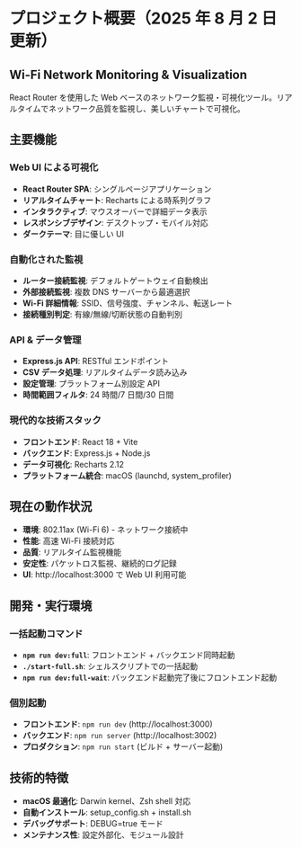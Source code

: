# プロジェクト概要（2025 年 8 月 2 日更新）

## Wi-Fi Network Monitoring & Visualization

React Router を使用した Web ベースのネットワーク監視・可視化ツール。リアルタイムでネットワーク品質を監視し、美しいチャートで可視化。

## 主要機能

### Web UI による可視化

- **React Router SPA**: シングルページアプリケーション
- **リアルタイムチャート**: Recharts による時系列グラフ
- **インタラクティブ**: マウスオーバーで詳細データ表示
- **レスポンシブデザイン**: デスクトップ・モバイル対応
- **ダークテーマ**: 目に優しい UI

### 自動化された監視

- **ルーター接続監視**: デフォルトゲートウェイ自動検出
- **外部接続監視**: 複数 DNS サーバーから最適選択
- **Wi-Fi 詳細情報**: SSID、信号強度、チャンネル、転送レート
- **接続種別判定**: 有線/無線/切断状態の自動判別

### API & データ管理

- **Express.js API**: RESTful エンドポイント
- **CSV データ処理**: リアルタイムデータ読み込み
- **設定管理**: プラットフォーム別設定 API
- **時間範囲フィルタ**: 24 時間/7 日間/30 日間

### 現代的な技術スタック

- **フロントエンド**: React 18 + Vite
- **バックエンド**: Express.js + Node.js
- **データ可視化**: Recharts 2.12
- **プラットフォーム統合**: macOS (launchd, system_profiler)

## 現在の動作状況

- **環境**: 802.11ax (Wi-Fi 6) - ネットワーク接続中
- **性能**: 高速 Wi-Fi 接続対応
- **品質**: リアルタイム監視機能
- **安定性**: パケットロス監視、継続的ログ記録
- **UI**: http://localhost:3000 で Web UI 利用可能

## 開発・実行環境

### 一括起動コマンド

- **`npm run dev:full`**: フロントエンド + バックエンド同時起動
- **`./start-full.sh`**: シェルスクリプトでの一括起動
- **`npm run dev:full-wait`**: バックエンド起動完了後にフロントエンド起動

### 個別起動

- **フロントエンド**: `npm run dev` (http://localhost:3000)
- **バックエンド**: `npm run server` (http://localhost:3002)
- **プロダクション**: `npm run start` (ビルド + サーバー起動)

## 技術的特徴

- **macOS 最適化**: Darwin kernel、Zsh shell 対応
- **自動インストール**: setup_config.sh + install.sh
- **デバッグサポート**: DEBUG=true モード
- **メンテナンス性**: 設定外部化、モジュール設計
